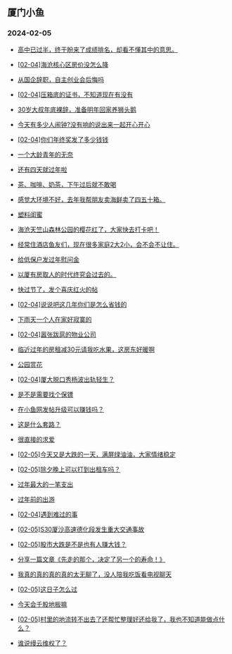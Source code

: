 ## 厦门小鱼 
### 2024-02-05

+ [高中已过半，终于盼来了成绩排名，却看不懂其中的意思。](http://bbs.xmfish.com/read-htm-tid-18144121.html)

+ [[02-04]海沧核心区房价没怎么降](http://bbs.xmfish.com/read-htm-tid-18144150.html)

+ [从国企辞职，自主创业会后悔吗](http://bbs.xmfish.com/read-htm-tid-18144036.html)

+ [[02-04]压箱底的证书，不知道现在有没有](http://bbs.xmfish.com/read-htm-tid-18144070.html)

+ [30岁大叔年底裸辞，准备明年回家养狮头鹅](http://bbs.xmfish.com/read-htm-tid-18144100.html)

+ [今天有多少人闹钟?没有响的说出来一起开心开心](http://bbs.xmfish.com/read-htm-tid-18144026.html)

+ [[02-04]你们年终奖发了多少钱钱](http://bbs.xmfish.com/read-htm-tid-18144171.html)

+ [一个大龄青年的无奈](http://bbs.xmfish.com/read-htm-tid-18144135.html)

+ [还有四天就过年啦](http://bbs.xmfish.com/read-htm-tid-18144156.html)

+ [茶、咖啡、奶茶，下午过后就不敢喝](http://bbs.xmfish.com/read-htm-tid-18144110.html)

+ [感觉大环境不好，去年我帮朋友卖海鲜卖了四五十箱。](http://bbs.xmfish.com/read-htm-tid-18144031.html)

+ [塑料闺蜜](http://bbs.xmfish.com/read-htm-tid-18144214.html)

+ [海沧天竺山森林公园的樱花红了，大家快去打卡吧！](http://bbs.xmfish.com/read-htm-tid-18144197.html)

+ [经常住酒店鱼友们，现在很多家庭2大2小，会不会不让住。](http://bbs.xmfish.com/read-htm-tid-18144216.html)

+ [给低保户发过年慰问金](http://bbs.xmfish.com/read-htm-tid-18144168.html)

+ [以厦有房取人的时代终究会过去的。](http://bbs.xmfish.com/read-htm-tid-18144252.html)

+ [快过节了，发个喜庆红火的帖](http://bbs.xmfish.com/read-htm-tid-18144152.html)

+ [[02-04]说说吧这几年你们是怎么省钱的](http://bbs.xmfish.com/read-htm-tid-18144215.html)

+ [下雨天一个人在家好寂寞的](http://bbs.xmfish.com/read-htm-tid-18144270.html)

+ [[02-04]嚣张跋扈的物业公司](http://bbs.xmfish.com/read-htm-tid-18144179.html)

+ [临近过年的房租减30元请我吃水果，这房东好暖啊](http://bbs.xmfish.com/read-htm-tid-18144292.html)

+ [公园赏花](http://bbs.xmfish.com/read-htm-tid-18144227.html)

+ [[02-04]厦大脱口秀杨波出轨轻生？](http://bbs.xmfish.com/read-htm-tid-18144239.html)

+ [是不是需要找个保镖](http://bbs.xmfish.com/read-htm-tid-18144283.html)

+ [在小鱼网发帖升级可以赚钱吗？](http://bbs.xmfish.com/read-htm-tid-18144234.html)

+ [这是什么套路？](http://bbs.xmfish.com/read-htm-tid-18144289.html)

+ [很直接的求爱](http://bbs.xmfish.com/read-htm-tid-18144253.html)

+ [[02-05]今天又是大跌的一天，满屏绿油油，大家情绪稳定](http://bbs.xmfish.com/read-htm-tid-18144403.html)

+ [[02-05]除夕晚上可以打到出租车吗？](http://bbs.xmfish.com/read-htm-tid-18144381.html)

+ [过年最大的一笔支出](http://bbs.xmfish.com/read-htm-tid-18144328.html)

+ [过年前的出游](http://bbs.xmfish.com/read-htm-tid-18144286.html)

+ [[02-04]遇到难过的事](http://bbs.xmfish.com/read-htm-tid-18144333.html)

+ [[02-05]S30厦沙高速德化段发生重大交通事故](http://bbs.xmfish.com/read-htm-tid-18144378.html)

+ [[02-05]股市大跌是不是也有人赚大钱？](http://bbs.xmfish.com/read-htm-tid-18144408.html)

+ [分享一篇文章《先走的那个，决定了另一个的寿命！》](http://bbs.xmfish.com/read-htm-tid-18144301.html)

+ [我真的真的真的真的太无聊了，没人陪我吃饭看电视聊天](http://bbs.xmfish.com/read-htm-tid-18144306.html)

+ [[02-05]这日子怎么过](http://bbs.xmfish.com/read-htm-tid-18144429.html)

+ [今天会千股地板嘛](http://bbs.xmfish.com/read-htm-tid-18144398.html)

+ [[02-05]村里的地流转不出去了还帮忙整理好还给我了，我也不知道能做点什么？](http://bbs.xmfish.com/read-htm-tid-18144417.html)

+ [谁说缦云维权了？](http://bbs.xmfish.com/read-htm-tid-18144450.html)

